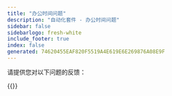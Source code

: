 ```yaml
---
title: "办公时间问题"
description: "自动化套件 - 办公时间问题"
sidebar: false
sidebarlogo: fresh-white
include_footer: true
index: false
generated: 74620455EAF820F5519A4E619E6E269876A08E9F
---
```


请提供您对以下问题的反馈：

{{<questions showNavigationButtons="false" locale="zh-hans">}}

